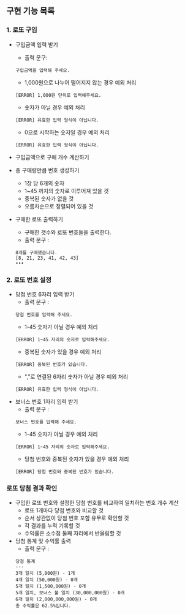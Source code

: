 ## 구현 기능 목록

### 1. 로또 구입
- 구입금액 입력 받기
  - 출력 문구: 
  ```
  구입금액을 입력해 주세요.
  ```
  - 1,000원으로 나누어 떨어지지 않는 경우 예외 처리
  ```
  [ERROR] 1,000원 단위로 입력해주세요.
  ```
  - 숫자가 아닐 경우 예외 처리
  ```
  [ERROR] 유효한 입력 형식이 아닙니다.
  ```
  - 0으로 시작하는 숫자일 경우 예외 처리
  ```
  [ERROR] 유효한 입력 형식이 아닙니다.
  ```
- 구입금액으로 구매 개수 계산하기

- 총 구매량만큼 번호 생성하기
  - 1장 당 6개의 숫자
  - 1~45 까지의 숫자로 이루어져 있을 것
  - 중복된 숫자가 없을 것
  - 오름차순으로 정렬되어 있을 것

- 구매한 로또 출력하기
  - 구매한 갯수와 로또 번호들을 출력한다.
  - 출력 문구 : 
  ```
  8개를 구매했습니다.
  [8, 21, 23, 41, 42, 43]
  •••
  ```
### 2. 로또 번호 설정
- 당첨 번호 6자리 입력 받기
  - 출력 문구 :
  ```
  당첨 번호를 입력해 주세요.
  ```
  - 1-45 숫자가 아닐 경우 예외 처리
  ```
  [ERROR] 1~45 자리의 숫자로 입력해주세요.
  ```
  - 중복된 숫자가 있을 경우 예외 처리
  ```
  [ERROR] 중복된 번호가 있습니다.
  ```
  - ","로 연결된 6자리 숫자가 아닐 경우 예외 처리
  ```
  [ERROR] 유효한 입력 형식이 아닙니다.
  ```
- 보너스 번호 1자리 입력 받기
  - 출력 문구 :
  ```
  보너스 번호를 입력해 주세요.
  ```
  - 1-45 숫자가 아닐 경우 예외 처리
  ```
  [ERROR] 1~45 자리의 숫자로 입력해주세요.
  ```
  - 당첨 번호와 중복된 숫자가 있을 경우 예외 처리
  ```
  [ERROR] 당첨 번호와 중복된 번호가 있습니다.
  ```

### 로또 당첨 결과 확인
- 구입한 로또 번호와 설정한 당첨 번호를 비교하여 일치하는 번호 개수 계산
  - 로또 1개마다 당첨 번호와 비교할 것
  - 순서 상관없이 당첨 번호 포함 유무로 확인할 것
  - 각 결과를 누적 기록할 것
  - 수익률은 소수점 둘째 자리에서 반올림할 것
- 당첨 통계 및 수익률 출력
  - 출력 문구 : 
  ```
  당첨 통계
  ---
  3개 일치 (5,000원) - 1개
  4개 일치 (50,000원) - 0개
  5개 일치 (1,500,000원) - 0개
  5개 일치, 보너스 볼 일치 (30,000,000원) - 0개
  6개 일치 (2,000,000,000원) - 0개
  총 수익률은 62.5%입니다.
  ```